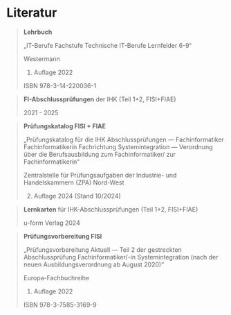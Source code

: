 # Literatur

> **Lehrbuch**
>
> „IT-Berufe Fachstufe Technische IT-Berufe Lernfelder 6-9“
>
> Westermann
>
> 1. Auflage 2022
>
> ISBN 978-3-14-220036-1

> **FI-Abschlussprüfungen** der IHK (Teil 1+2, FISI+FIAE)
>
> 2021 - 2025


> **Prüfungskatalog FISI + FIAE**
>
> „Prüfungskatalog für die IHK Abschlussprüfungen — Fachinformatiker Fachinformatikerin Fachrichtung Systemintegration — Verordnung über die Berufsausbildung zum Fachinformatiker/ zur Fachinformatikerin“
>
> Zentralstelle für Prüfungsaufgaben der Industrie- und Handelskammern (ZPA) Nord-West
>
> 2. Auflage 2024 (Stand 10/2024)

> **Lernkarten** für IHK-Abschlussprüfungen (Teil 1+2, FISI+FIAE)
>
> u-form Verlag 2024

> **Prüfungsvorbereitung FISI**
>
> „Prüfungsvorbereitung Aktuell — Teil 2 der gestreckten Abschlussprüfung Fachinformatiker/-in Systemintegration (nach der neuen Ausbildungsverordnung ab August 2020)“
>
> Europa-Fachbuchreihe
>
> 1. Auflage 2022
>
> ISBN 978-3-7585-3169-9
